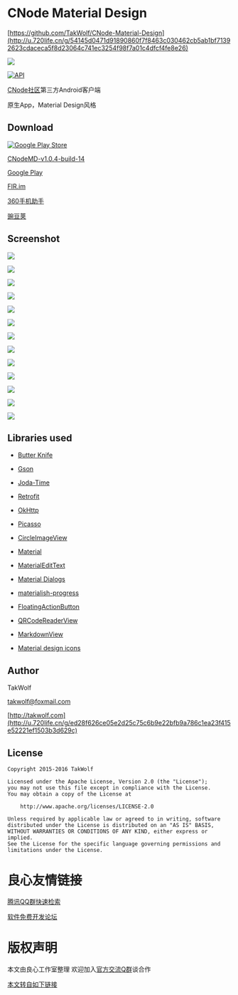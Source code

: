 # CNode Material Design #

[https://github.com/TakWolf/CNode-Material-Design](http://u.720life.cn/g/54145d0471d91890860f7f8463c030462cb5ab1bf71392623cdaceca5f8d23064c741ec3254f98f7a01c4dfcf4fe8e26)

![](/art/ic_launcher.png)

[![API](https://img.shields.io/badge/API-9%2B-brightgreen.svg?style=flat)](https://android-arsenal.com/api?level=9)

[CNode社区](http://u.720life.cn/g/23b685c785582605df3b5c56b27a0d102dd702182342b0faebd2bf48b6fa45be)第三方Android客户端

原生App，Material Design风格

## Download ##

[![Google Play Store](/art/git_it_on_google_play.png)](https://play.google.com/store/apps/details?id=org.cnodejs.android.md)

[CNodeMD-v1.0.4-build-14](http://u.720life.cn/g/ed28f626ce05e2d25c75c6b9e22bfb9a8d5e331f670087ad9037829855f16cb0a33f3b9975dfeebecf9bc16dca0704c5697120213b0b0e0d7b1eacfd87eebcbd)

[Google Play](http://u.720life.cn/g/b77c9812b4c231c9db5ffbe20c7ac4514598fe0c0eef619f1c2864cffe959e0ae943753608954931d7f168379124b768e9de986704db312e12dff85e42f63ccaea736cf2af9d49674b6ea8cf735fc81e)

[FIR.im](http://u.720life.cn/g/4a995e82e0f89007fda28458de4f010c45171aaa429296e9bdb7c8b37b90ae2f)

[360手机助手](http://u.720life.cn/g/79a5fec8c9609b95abe73a8ac1e2935e4d40ea4672b9e01fb27f4082d6e7ef3af61da7bca7f36c67ddba5f9668b03c3e080b313a3cf19c9ae788eff32282a5cb)

[豌豆荚](http://u.720life.cn/g/b6d0a4343002e902cca23f25a723c69a00bcfedadf7c39df2133cd90e22203bf61c6c1960c1816543b108b949cd6ee095d4b571836bedaf5237967e96b5a44a4)

## Screenshot ##

![](/art/screenshot_01.png)

![](/art/screenshot_02.png)

![](/art/screenshot_03.png)

![](/art/screenshot_04.png)

![](/art/screenshot_05.png)

![](/art/screenshot_06.png)

![](/art/screenshot_07.png)

![](/art/screenshot_08.png)

![](/art/screenshot_09.png)

![](/art/screenshot_10.png)

![](/art/screenshot_11.png)

![](/art/screenshot_12.png)

![](/art/screenshot_13.png)

## Libraries used ##

- [Butter Knife](http://u.720life.cn/g/54145d0471d91890860f7f8463c030462ec0046a56ff71603124e14e6be01c12558e29f736d9da626e50c93ab74a76b8)

- [Gson](http://u.720life.cn/g/54145d0471d91890860f7f8463c03046d12e769b56e529b87bc22488dd9e124f)

- [Joda-Time](http://u.720life.cn/g/a5f075629ca9227455db91758cdb92fde36650e177318e4fe55edf2797c76901)

- [Retrofit](http://u.720life.cn/g/4831e838dd2ed987fde7b8a6fea9099b85fa0fcb42442ad25735d50ba841b16d)

- [OkHttp](http://u.720life.cn/g/4831e838dd2ed987fde7b8a6fea9099b40c0069517a881b4fe9bc6c63d7f4ada)

- [Picasso](http://u.720life.cn/g/4831e838dd2ed987fde7b8a6fea9099bf784bc81fe477f0359386258df7a9e4a)

- [CircleImageView](http://u.720life.cn/g/54145d0471d91890860f7f8463c030460b46fc193a0ff1602cb9d6183f5e6a5530d825a673124fa361c9d6a26181d739)

- [Material](http://u.720life.cn/g/8c31dc747d5318e4c852eae92bb12d2dd5c5035491a1d83f06abe702d29f857c)

- [MaterialEditText](http://u.720life.cn/g/54145d0471d91890860f7f8463c03046810c1ba3189d4b09c3f88466c20dffaad5cb94b4090a2c00e7f931fe11b5d344)

- [Material Dialogs](http://u.720life.cn/g/54145d0471d91890860f7f8463c03046c10f4609c887b6c6920a493c81185ff3e39e73cae4bf009a3984c8f16cfce065)

- [materialish-progress](http://u.720life.cn/g/54145d0471d91890860f7f8463c030463abf89b353f9edfa030febdc754c5785cc552eff9269d25d909cc925ee686fcd)

- [FloatingActionButton](http://u.720life.cn/g/54145d0471d91890860f7f8463c03046c9f3bee1de102647630985742aaf2c5885d531e2c2371e7346f161106194898d85a9f570bee727d25ecc77a9b8f3c736)

- [QRCodeReaderView](http://u.720life.cn/g/54145d0471d91890860f7f8463c0304637abeff4c8675c8aae4071ace64c6cbbc9e585983e370722d936481f5af546bb)

- [MarkdownView](http://u.720life.cn/g/54145d0471d91890860f7f8463c0304661bc80968af4e91480a13096b3cf21dd8bc1d8afae90cde528b8fc06cd03e00e)

- [Material design icons](http://u.720life.cn/g/54145d0471d91890860f7f8463c030463f7ab7aa20efa8b3a6e01451e91c85c03c13d3b6ae8f76263def93d3a02ec0dc)

## Author ##

TakWolf

[takwolf@foxmail.com](mailto:takwolf@foxmail.com)

[http://takwolf.com](http://u.720life.cn/g/ed28f626ce05e2d25c75c6b9e22bfb9a786c1ea23f415e52221ef1503b3d629c)

## License ##

    Copyright 2015-2016 TakWolf
    
    Licensed under the Apache License, Version 2.0 (the "License");
    you may not use this file except in compliance with the License.
    You may obtain a copy of the License at

        http://www.apache.org/licenses/LICENSE-2.0

    Unless required by applicable law or agreed to in writing, software
    distributed under the License is distributed on an "AS IS" BASIS,
    WITHOUT WARRANTIES OR CONDITIONS OF ANY KIND, either express or implied.
    See the License for the specific language governing permissions and
    limitations under the License.


 # 良心友情链接

[腾讯QQ群快速检索](http://u.720life.cn/s/8cf73f7c)

[软件免费开发论坛](http://u.720life.cn/s/bbb01dc0)

# 版权声明 

本文由良心工作室整理 欢迎加入[官方交流Q群](https://u.720life.cn/s/f2316816)谈合作

[本文转自如下链接](http://u.720life.cn/g/2e71d0f0a5c601172267ba20d3a43c6ec723d1a8a28e7260c34bb192931471aebcdc491a1830078ea028f12c2da7dee80c0a9751c1da96fda0bcf5c90ed9c8be5bd95fde616bd62f9e6fabb45be1d751)